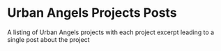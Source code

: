 # Urban Angels Projects Posts

A listing of Urban Angels projects with each project excerpt leading to a single post about the project
